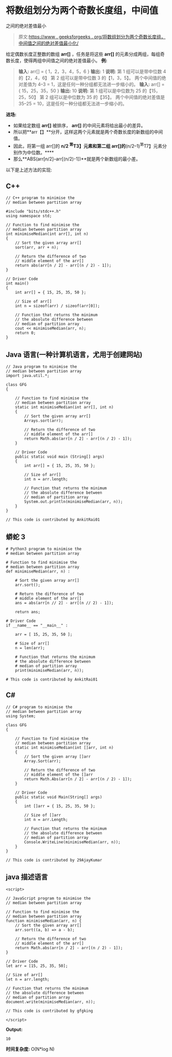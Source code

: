 # 将数组划分为两个奇数长度组，中间值

之间的绝对差值最小

> 原文:[https://www . geeksforgeeks . org/将数组划分为两个奇数长度组，中间值之间的绝对差值最小化/](https://www.geeksforgeeks.org/partition-the-array-into-two-odd-length-groups-with-minimized-absolute-difference-between-their-median/)

给定偶数长度正整数的数组 **arr[]** ，任务是将这些 **arr[]** 的元素分成两组，每组奇数长度，使得两组中间值之间的绝对差值最小。
**例:**

> **输入:** arr[] = { 1，2，3，4，5，6 }
> **输出:** 1
> **说明:**
> 第 1 组可以是带中位数 4 的【2，4，6】
> 第 2 组可以是带中位数 3 的【1，3，5】。
> 两个中间值的绝对差值为 4–3 = 1，这是任何一种分组都无法进一步缩小的。
> **输入:** arr[] = { 15，25，35，50 }
> **输出:** 10
> **说明:**
> 第 1 组可以是中位数为 25 的【15，25，50】
> 第 2 组可以是中位数为 35 的【35】。
> 两个中间值的绝对差值是 35–25 = 10，这是任何一种分组都无法进一步缩小的。

**进场:**

*   如果给定数组 **arr[]** 被排序， **arr[]** 的中间元素将给出最小的差异。
*   所以把**arr【】**分开，这样这两个元素就是两个奇数长度的新数组的中间值。
*   因此，将第一组 arr[]的 **n/2 <sup>第</sup>T3】元素和第二组 arr[]的**(n/2–1)<sup>第</sup>T7】元素分别作为中位数。****
*   那么**ABS(arr[n/2]–arr[(n/2)-1])**就是两个新数组的最小差。

以下是上述方法的实现:

## C++

```
// C++ program to minimise the
// median between partition array

#include "bits/stdc++.h"
using namespace std;

// Function to find minimise the
// median between partition array
int minimiseMedian(int arr[], int n)
{
    // Sort the given array arr[]
    sort(arr, arr + n);

    // Return the difference of two
    // middle element of the arr[]
    return abs(arr[n / 2] - arr[(n / 2) - 1]);
}

// Driver Code
int main()
{
    int arr[] = { 15, 25, 35, 50 };

    // Size of arr[]
    int n = sizeof(arr) / sizeof(arr[0]);

    // Function that returns the minimum
    // the absolute difference between
    // median of partition array
    cout << minimiseMedian(arr, n);
    return 0;
}
```

## Java 语言(一种计算机语言，尤用于创建网站)

```
// Java program to minimise the
// median between partition array
import java.util.*;

class GFG
{

    // Function to find minimise the
    // median between partition array
    static int minimiseMedian(int arr[], int n)
    {
        // Sort the given array arr[]
        Arrays.sort(arr);

        // Return the difference of two
        // middle element of the arr[]
        return Math.abs(arr[n / 2] - arr[(n / 2) - 1]);
    }

    // Driver Code
    public static void main (String[] args)
    {
        int arr[] = { 15, 25, 35, 50 };

        // Size of arr[]
        int n = arr.length;

        // Function that returns the minimum
        // the absolute difference between
        // median of partition array
        System.out.println(minimiseMedian(arr, n));
    }
}

// This code is contributed by AnkitRai01
```

## 蟒蛇 3

```
# Python3 program to minimise the
# median between partition array

# Function to find minimise the
# median between partition array
def minimiseMedian(arr, n) :

    # Sort the given array arr[]
    arr.sort();

    # Return the difference of two
    # middle element of the arr[]
    ans = abs(arr[n // 2] - arr[(n // 2) - 1]);

    return ans;

# Driver Code
if __name__ == "__main__" :

    arr = [ 15, 25, 35, 50 ];

    # Size of arr[]
    n = len(arr);

    # Function that returns the minimum
    # the absolute difference between
    # median of partition array
    print(minimiseMedian(arr, n));

# This code is contributed by AnkitRai01
```

## C#

```
// C# program to minimise the
// median between partition array
using System;

class GFG
{

    // Function to find minimise the
    // median between partition array
    static int minimiseMedian(int []arr, int n)
    {
        // Sort the given array []arr
        Array.Sort(arr);

        // Return the difference of two
        // middle element of the []arr
        return Math.Abs(arr[n / 2] - arr[(n / 2) - 1]);
    }

    // Driver Code
    public static void Main(String[] args)
    {
        int []arr = { 15, 25, 35, 50 };

        // Size of []arr
        int n = arr.Length;

        // Function that returns the minimum
        // the absolute difference between
        // median of partition array
        Console.WriteLine(minimiseMedian(arr, n));
    }
}

// This code is contributed by 29AjayKumar
```

## java 描述语言

```
<script>

// JavaScript program to minimise the
// median between partition array

// Function to find minimise the
// median between partition array
function minimiseMedian(arr, n) {
    // Sort the given array arr[]
    arr.sort((a, b) => a - b);

    // Return the difference of two
    // middle element of the arr[]
    return Math.abs(arr[n / 2] - arr[(n / 2) - 1]);
}

// Driver Code
let arr = [15, 25, 35, 50];

// Size of arr[]
let n = arr.length;

// Function that returns the minimum
// the absolute difference between
// median of partition array
document.write(minimiseMedian(arr, n));

// This code is contributed by gfgking

</script>
```

**Output:** 

```
10
```

**时间复杂度:** O(N*log N)